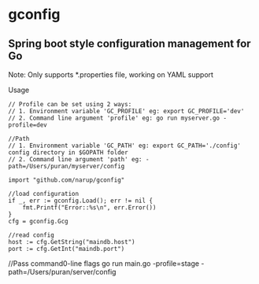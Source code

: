 # gconfig 
## Spring boot style configuration management for Go

Note: Only supports *.properties file, working on YAML support

Usage

    // Profile can be set using 2 ways:
    // 1. Environment variable 'GC_PROFILE' eg: export GC_PROFILE='dev'
    // 2. Command line argument 'profile' eg: go run myserver.go -profile=dev

    //Path
    // 1. Environment variable 'GC_PATH' eg: export GC_PATH='./config' config directory in $GOPATH folder
    // 2. Command line argument 'path' eg: -path=/Users/puran/myserver/config

    import "github.com/narup/gconfig"

    //load configuration
	if _, err := gconfig.Load(); err != nil {
		fmt.Printf("Error::%s\n", err.Error())
	}
	cfg = gconfig.Gcg

	//read config
	host := cfg.GetString("maindb.host")
	port := cfg.GetInt("maindb.port")

   //Pass command0-line flags
   go run main.go -profile=stage -path=/Users/puran/server/config
   
